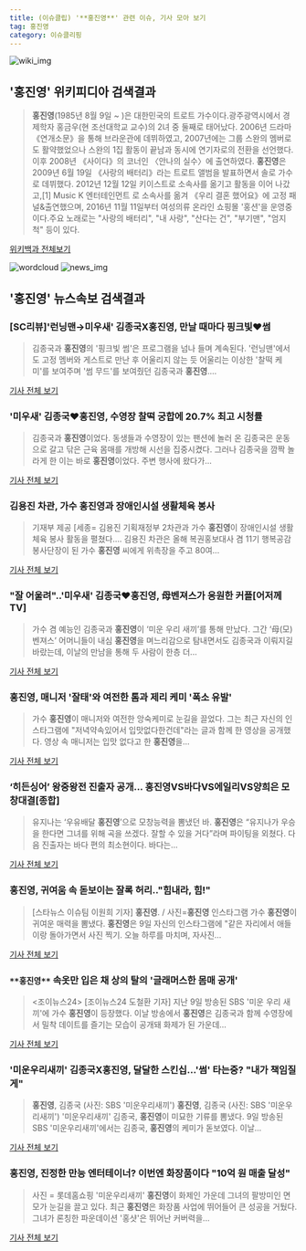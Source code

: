 ```yaml
---
title: (이슈클립) '**홍진영**' 관련 이슈, 기사 모아 보기
tag: 홍진영
category: 이슈클리핑
---
```

![wiki_img](https://user-images.githubusercontent.com/42597476/44503234-41136a80-a6d0-11e8-9071-6fc6418eafe4.png)
## **'**홍진영**'** 위키피디아 검색결과
>**홍진영**(1985년 8월 9일 ~ )은 대한민국의 트로트 가수이다.광주광역시에서 경제학자 홍금우(현 조선대학교 교수)의 2녀 중 둘째로 태어났다. 2006년 드라마 《연개소문》을 통해 브라운관에 데뷔하였고, 2007년에는 그룹 스완의 멤버로도 활약했었으나 스완의 1집 활동이 끝남과 동시에 연기자로의 전환을 선언했다. 이후 2008년 《사이다》의 코너인 〈안나의 실수〉에 출연하였다. **홍진영**은 2009년 6월 19일 《사랑의 배터리》라는 트로트 앨범을 발표하면서 솔로 가수로 데뷔했다. 2012년 12월 12일 키이스트로 소속사를 옮기고 활동을 이어 나갔고,[1] Music K 엔터테인먼트 로 소속사를 옮겨 《우리 결혼 했어요》에 고정 패널&출연했으며, 2016년 11월 11일부터 여성의류 온라인 쇼핑몰 '홍션'을 운영중이다.주요 노래로는 "사랑의 배터리", "내 사랑", "산다는 건", "부기맨", "엄지 척" 등이 있다.

<a href="https://ko.wikipedia.org/wiki/홍진영" target="_blank">위키백과 전체보기</a>

![wordcloud](https://s3.ap-northeast-2.amazonaws.com/lyrics101-wordcloud/2018-09-10-1536543367.png)
![news_img](https://user-images.githubusercontent.com/42597476/44507050-1206f400-a6e4-11e8-8d98-7ffbfebb353f.png)
## **'**홍진영**'** 뉴스속보 검색결과
### [SC리뷰]'런닝맨→미우새' 김종국X**홍진영**, 만날 때마다 핑크빛♥썸

>김종국과 **홍진영**의 '핑크빛 썸'은 프로그램을 넘나 들며 계속된다. '런닝맨'에서도 고정 멤버와 게스트로 만난 후 어울리지 않는 듯 어울리는 이상한 '찰떡 케미'를 보여주며 '썸 무드'를 보여줬던 김종국과 **홍진영**....

<a href="http://sports.chosun.com/news/ntype.htm?id=201809110100077460006052&servicedate=20180910" target="_blank">기사 전체 보기</a>

### '미우새' 김종국♥**홍진영**, 수영장 찰떡 궁합에 20.7% 최고 시청률

>김종국과 **홍진영**이었다. 동생들과 수영장이 있는 팬션에 놀러 온 김종국은 운동으로 갈고 닦은 근육 몸매를 개방해 시선을 집중시켰다. 그러나 김종국을 깜짝 놀라게 한 이는 바로 **홍진영**이었다. 주변 행사에 왔다가...

<a href="http://biz.heraldcorp.com/view.php?ud=201809100813231712724_1" target="_blank">기사 전체 보기</a>

### 김용진 차관, 가수 **홍진영**과 장애인시설 생활체육 봉사

>기재부 제공 [세종= 김용진 기획재정부 2차관과 가수 **홍진영**이 장애인시설 생활체육 봉사 활동을 펼쳤다.... 김용진 차관은 올해 복권홍보대사 겸 11기 행복공감봉사단장이 된 가수 **홍진영** 씨에게 위촉장을 주고 80여...

<a href="http://www.edaily.co.kr/news/newspath.asp?newsid=02148406619338808" target="_blank">기사 전체 보기</a>

### "잘 어울려"..'미우새' 김종국♥**홍진영**, 母벤져스가 응원한 커플[어저께TV]

> 가수 겸 예능인 김종국과 **홍진영**이 ‘미운 우리 새끼’를 통해 만났다. 그간 ‘母(모)벤져스’ 어머니들이 내심 **홍진영**을 며느리감으로 탐내면서도 김종국과 이뤄지길 바랐는데, 이날의 만남을 통해 두 사람이 한층 더...

<a href="http://www.osen.co.kr/article/G1110986067" target="_blank">기사 전체 보기</a>

### **홍진영**, 매니저 '잘태'와 여전한 톰과 제리 케미 '폭소 유발'

>가수 **홍진영**이 매니저와 여전한 앙숙케미로 눈길을 끌었다. 그는 최근 자신의 인스타그램에 "저녁약속있어서 입맛없다한건데"라는 글과 함께 한 영상을 공개했다. 영상 속 매니저는 입맛 없다고 한 **홍진영**을...

<a href="http://daily.hankooki.com/lpage/entv/201809/dh20180910101258139020.htm" target="_blank">기사 전체 보기</a>

### ‘히든싱어’ 왕중왕전 진출자 공개... **홍진영**VS바다VS에일리VS양희은 모창대결[종합]

>유지나는 ‘우유배달 **홍진영**’으로 모창능력을 뽐냈던 바. **홍진영**은 “유지나가 우승을 한다면 그녀를 위해 곡을 쓰겠다. 잘할 수 있을 거다”라며 파이팅을 외쳤다. 다음 진출자는 바다 편의 최소현이다. 바다는...

<a href="http://www.tvreport.co.kr/?c=news&m=newsview&idx=1078942" target="_blank">기사 전체 보기</a>

### **홍진영**, 귀여움 속 돋보이는 잘록 허리.."힘내라, 힘!"

>[스타뉴스 이슈팀 이원희 기자] **홍진영**. / 사진=**홍진영** 인스타그램 가수 **홍진영**이 귀여운 매력을 뽐냈다. **홍진영**은 9일 자신의 인스타그램에 "같은 자리에서 애들이랑 돌아가면서 사진 찍기. 오늘 하루를 마치며, 자사진...

<a href="http://star.mt.co.kr/stview.php?no=2018091009530391333" target="_blank">기사 전체 보기</a>

### `**홍진영**` 속옷만 입은 채 상의 탈의 '글래머스한 몸매 공개'

><조이뉴스24> [조이뉴스24 도철환 기자] 지난 9일 방송된 SBS '미운 우리 새끼'에 가수 **홍진영**이 등장했다. 이날 방송에서 **홍진영**은 김종국과 함께 수영장에서 밀착 데이트를 즐기는 모습이 공개돼 화제가 된 가운데...

<a href="http://joynews.inews24.com/php/news_view.php?g_menu=700100&g_serial=1124551&rrf=nv" target="_blank">기사 전체 보기</a>

### '미운우리새끼' 김종국X**홍진영**, 달달한 스킨십…'썸' 타는중? "내가 책임질게"

>**홍진영**, 김종국 (사진: SBS '미운우리새끼') **홍진영**, 김종국 (사진: SBS '미운우리새끼') '미운우리새끼' 김종국, **홍진영**이 미묘한 기류를 뽐냈다. 9일 방송된 SBS '미운우리새끼'에서는 김종국, **홍진영**의 케미가 돋보였다. 이날...

<a href="http://www.jemin.com/news/articleView.html?idxno=537939" target="_blank">기사 전체 보기</a>

### **홍진영**, 진정한 만능 엔터테이너? 이번엔 화장품이다 "10억 원 매출 달성"

>사진 = 롯데홈쇼핑 '미운우리새끼' **홍진영**이 화제인 가운데 그녀의 팔방미인 면모가 눈길을 끌고 있다. 최근 **홍진영**은 화장품 사업에 뛰어들어 큰 성공을 거뒀다. 그녀가 론칭한 파운데이션 '홍샷'은 뛰어난 커버력을...

<a href="http://www.dailygrid.net/news/articleView.html?idxno=93512" target="_blank">기사 전체 보기</a>


